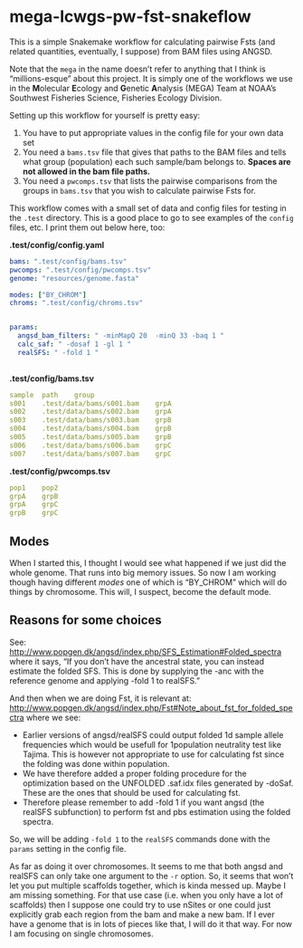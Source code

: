 
<!-- README.md is generated from README.Rmd. Please edit that file -->

# mega-lcwgs-pw-fst-snakeflow

<!-- badges: start -->
<!-- badges: end -->

This is a simple Snakemake workflow for calculating pairwise Fsts (and
related quantities, eventually, I suppose) from BAM files using ANGSD.

Note that the `mega` in the name doesn’t refer to anything that I think
is “millions-esque” about this project. It is simply one of the
workflows we use in the **M**olecular **E**cology and **G**enetic
**A**nalysis (MEGA) Team at NOAA’s Southwest Fisheries Science,
Fisheries Ecology Division.

Setting up this workflow for yourself is pretty easy:

1.  You have to put appropriate values in the config file for your own
    data set
2.  You need a `bams.tsv` file that gives that paths to the BAM files
    and tells what group (population) each such sample/bam belongs to.
    **Spaces are not allowed in the bam file paths.**
3.  You need a `pwcomps.tsv` that lists the pairwise comparisons from
    the groups in `bams.tsv` that you wish to calculate pairwise Fsts
    for.

This workflow comes with a small set of data and config files for
testing in the `.test` directory. This is a good place to go to see
examples of the `config` files, etc. I print them out below here, too:

**.test/config/config.yaml**

``` yaml
bams: ".test/config/bams.tsv"
pwcomps: ".test/config/pwcomps.tsv"
genome: "resources/genome.fasta"

modes: ["BY_CHROM"]
chroms: ".test/config/chroms.tsv"


params:
  angsd_bam_filters: " -minMapQ 20  -minQ 33 -baq 1 "
  calc_saf: " -dosaf 1 -gl 1 "
  realSFS: " -fold 1 "
  
```

**.test/config/bams.tsv**

``` yaml
sample  path    group
s001    .test/data/bams/s001.bam    grpA
s002    .test/data/bams/s002.bam    grpA
s003    .test/data/bams/s003.bam    grpB
s004    .test/data/bams/s004.bam    grpB
s005    .test/data/bams/s005.bam    grpB
s006    .test/data/bams/s006.bam    grpC
s007    .test/data/bams/s007.bam    grpC
```

**.test/config/pwcomps.tsv**

``` yaml
pop1    pop2
grpA    grpB
grpA    grpC
grpB    grpC
```

## Modes

When I started this, I thought I would see what happened if we just did
the whole genome. That runs into big memory issues. So now I am working
though having different *modes* one of which is “BY_CHROM” which will do
things by chromosome. This will, I suspect, become the default mode.

## Reasons for some choices

See:
<http://www.popgen.dk/angsd/index.php/SFS_Estimation#Folded_spectra>
where it says, “If you don’t have the ancestral state, you can instead
estimate the folded SFS. This is done by supplying the -anc with the
reference genome and applying -fold 1 to realSFS.”

And then when we are doing Fst, it is relevant at:
<http://www.popgen.dk/angsd/index.php/Fst#Note_about_fst_for_folded_spectra>
where we see:

- Earlier versions of angsd/realSFS could output folded 1d sample allele
  frequencies which would be usefull for 1population neutrality test
  like Tajima. This is however not appropriate to use for calculating
  fst since the folding was done within population.
- We have therefore added a proper folding procedure for the
  optimization based on the UNFOLDED .saf.idx files generated by -doSaf.
  These are the ones that should be used for calculating fst.
- Therefore please remember to add -fold 1 if you want angsd (the
  realSFS subfunction) to perform fst and pbs estimation using the
  folded spectra.

So, we will be adding `-fold 1` to the `realSFS` commands done with the
`params` setting in the config file.

As far as doing it over chromosomes. It seems to me that both angsd and
realSFS can only take one argument to the `-r` option. So, it seems that
won’t let you put multiple scaffolds together, which is kinda messed up.
Maybe I am missing something. For that use case (i.e. when you only have
a lot of scaffolds) then I suppose one could try to use nSites or one
could just explicitly grab each region from the bam and make a new bam.
If I ever have a genome that is in lots of pieces like that, I will do
it that way. For now I am focusing on single chromosomes.
